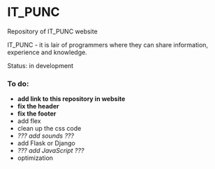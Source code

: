 # IT_PUNC
Repository of IT_PUNC website 

IT_PUNC - it is lair of programmers where they can share information, experience and knowledge.


Status: in development

### To do:
- **add link to this repository in website**
- **fix the header**
- **fix the footer**
- add flex
- clean up the css code
- *??? add sounds ???*
- add Flask or Django
- *??? add JavaScript ???*
- optimization
